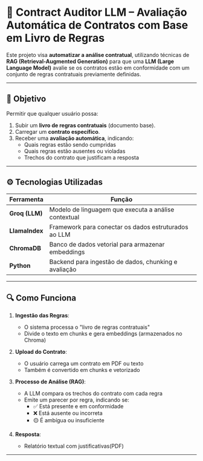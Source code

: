 # 📜 Contract Auditor LLM – Avaliação Automática de Contratos com Base em Livro de Regras

Este projeto visa **automatizar a análise contratual**, utilizando técnicas de **RAG (Retrieval-Augmented Generation)** para que uma **LLM (Large Language Model)** avalie se os contratos estão em conformidade com um conjunto de regras contratuais previamente definidas.

---

## 🎯 Objetivo

Permitir que qualquer usuário possa:

1. Subir um **livro de regras contratuais** (documento base).
2. Carregar um **contrato específico**.
3. Receber uma **avaliação automática**, indicando:
   - Quais regras estão sendo cumpridas
   - Quais regras estão ausentes ou violadas
   - Trechos do contrato que justificam a resposta

---

## ⚙️ Tecnologias Utilizadas

| Ferramenta         | Função                                                 |
|--------------------|--------------------------------------------------------|
| **Groq (LLM)**     | Modelo de linguagem que executa a análise contextual   |
| **LlamaIndex**     | Framework para conectar os dados estruturados ao LLM   |
| **ChromaDB**       | Banco de dados vetorial para armazenar embeddings      |
| **Python**         | Backend para ingestão de dados, chunking e avaliação   |

---

## 🔍 Como Funciona

1. **Ingestão das Regras**:
   - O sistema processa o "livro de regras contratuais"
   - Divide o texto em chunks e gera embeddings (armazenados no Chroma)

2. **Upload do Contrato**:
   - O usuário carrega um contrato em PDF ou texto
   - Também é convertido em chunks e vetorizado

3. **Processo de Análise (RAG)**:
   - A LLM compara os trechos do contrato com cada regra
   - Emite um parecer por regra, indicando se:
     - ✅ Está presente e em conformidade
     - ❌ Está ausente ou incorreta
     - 🟡 É ambígua ou insuficiente

4. **Resposta**:
   - Relatório textual com justificativas(PDF)

---
